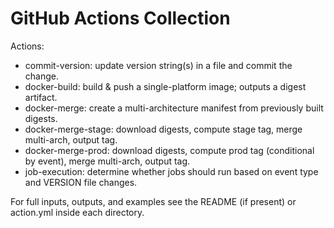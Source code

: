 # GitHub Actions Collection

Actions:
 - commit-version: update version string(s) in a file and commit the change.
 - docker-build: build & push a single-platform image; outputs a digest artifact.
 - docker-merge: create a multi-architecture manifest from previously built digests.
 - docker-merge-stage: download digests, compute stage tag, merge multi-arch, output tag.
 - docker-merge-prod: download digests, compute prod tag (conditional by event), merge multi-arch, output tag.
 - job-execution: determine whether jobs should run based on event type and VERSION file changes.

For full inputs, outputs, and examples see the README (if present) or action.yml inside each directory.
